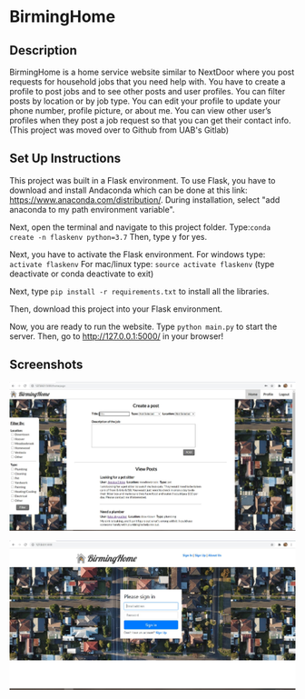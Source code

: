 # BirmingHome

## Description
BirmingHome is a home service website similar to NextDoor where you post requests for household jobs that you need help with. You have to create a profile to post jobs and to see other posts and user profiles. You can filter posts by location or by job type. You can edit your profile to update your phone number, profile picture, or about me. You can view other user’s profiles when they post a job request so that you can get their contact info. (This project was moved over to Github from UAB's Gitlab)

## Set Up Instructions
This project was built in a Flask environment. To use Flask, you have to download and install Andaconda which can be done at this link: https://www.anaconda.com/distribution/. During installation, select "add anaconda to my path environment variable".

Next, open the terminal and navigate to this project folder. Type:```conda create -n flaskenv python=3.7```
Then, type y for yes.

Next, you have to activate the Flask environment.
For windows type: ```activate flaskenv```
For mac/linux type: ```source activate flaskenv```
(type deactivate or conda deactivate to exit)

Next, type ```pip install -r requirements.txt``` to install all the libraries.

Then, download this project into your Flask environment. 

Now, you are ready to run the website. Type ```python main.py``` to start the server.
Then, go to http://127.0.0.1:5000/ in your browser! 

## Screenshots
![](homePage.JPG)

![](signInPage.JPG)
